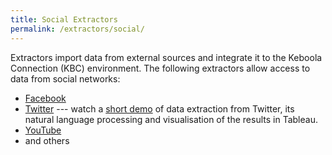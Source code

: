 ```yaml
---
title: Social Extractors
permalink: /extractors/social/
---
```


Extractors import data from external sources and integrate it to the Keboola Connection (KBC) environment.
The following extractors allow access to data from social networks:

- [Facebook](/extractors/social/facebook/)
- [Twitter](/extractors/social/twitter/) --- watch a [short demo](https://www.youtube.com/watch?v=dx03hlA7dTo) 
of data extraction from Twitter, its natural language processing and visualisation of the results in Tableau.
- [YouTube](/extractors/social/youtube/)
- and others